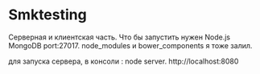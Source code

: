 # Smktesting

Серверная и клиентская часть.
Что бы запустить нужен Node.js MongoDB port:27017.
node_modules и bower_components я тоже залил.

для запуска сервера, в консоли : node server. 
http://localhost:8080
